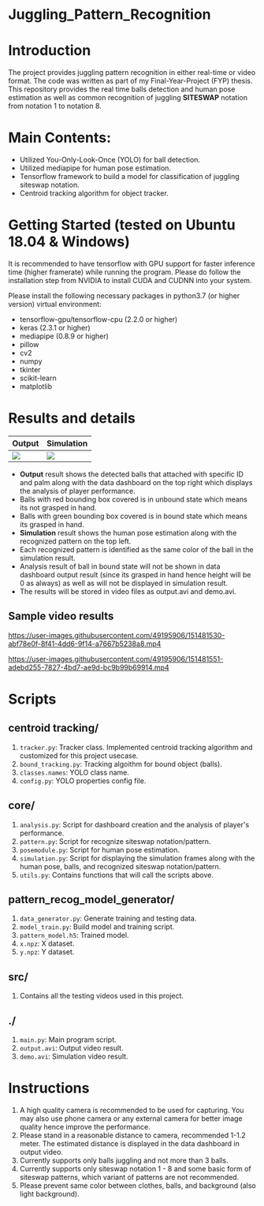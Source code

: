 # Juggling_Pattern_Recognition

# Introduction
The project provides juggling pattern recognition in either real-time or video format. The code was written as part of my
Final-Year-Project (FYP) thesis. This repository provides the real time balls detection and human pose estimation as well as common recognition of juggling **SITESWAP** notation from notation 1 to notation 8.

# Main Contents:
* Utilized You-Only-Look-Once (YOLO) for ball detection.
* Utilized mediapipe for human pose estimation.
* Tensorflow framework to build a model for classification of juggling siteswap notation.
* Centroid tracking algorithm for object tracker.

# Getting Started (tested on Ubuntu 18.04 & Windows)
It is recommended to have tensorflow with GPU support for faster inference time (higher framerate) while running the program. Please do follow the installation step from NVIDIA to install CUDA and CUDNN into your system.

Please install the following necessary packages in python3.7 (or higher version) virtual environment:
* tensorflow-gpu/tensorflow-cpu (2.2.0 or higher)
* keras (2.3.1 or higher)
* mediapipe (0.8.9 or higher)
* pillow
* cv2
* numpy
* tkinter
* scikit-learn
* matplotlib


# Results and details
Output | Simulation
--- | ---
![](https://user-images.githubusercontent.com/49195906/151481221-cbd6c553-73d0-4a53-a5e7-80dd992abc51.png) | ![](https://user-images.githubusercontent.com/49195906/151481300-249c3443-b74d-401a-81bc-c916823dd0f1.png)
* **Output** result shows the detected balls that attached with specific ID and palm along with the data dashboard on the top right which displays the analysis of player performance. 
* Balls with red bounding box covered is in unbound state which means its not grasped in hand. 
* Balls with green bounding box covered is in bound state which means its grasped in hand.
* **Simulation** result shows the human pose estimation along with the recognized pattern on the top left.
* Each recognized pattern is identified as the same color of the ball in the simulation result.
* Analysis result of ball in bound state will not be shown in data dashboard output result (since its grasped in hand hence height will be 0 as always) as well as will not be displayed in simulation result.
* The results will be stored in video files as output.avi and demo.avi.

## Sample video results

https://user-images.githubusercontent.com/49195906/151481530-abf78e0f-8f41-4dd6-9f14-a7667b5238a8.mp4


https://user-images.githubusercontent.com/49195906/151481551-adebd255-7827-4bd7-ae9d-bc9b99b69914.mp4

# Scripts

## centroid tracking/
1. ```tracker.py```: Tracker class. Implemented centroid tracking algorithm and customized for this project usecase.
2. ```bound_tracking.py```: Tracking algoithm for bound object (balls).
3. ```classes.names```: YOLO class name.
4. ```config.py```: YOLO properties config file.

## core/
1. ```analysis.py```: Script for dashboard creation and the analysis of player's performance.
2. ```pattern.py```: Script for recognize siteswap notation/pattern.
3. ```posemodule.py```: Script for human pose estimation.
4. ```simulation.py```: Script for displaying the simulation frames along with the human pose, balls, and recognized siteswap notation/pattern.
5. ```utils.py```: Contains functions that will call the scripts above.

## pattern_recog_model_generator/
1. ```data_generator.py```: Generate training and testing data.
2. ```model_train.py```: Build model and training script.
3. ```pattern_model.h5```: Trained model.
4. ```x.npz```: X dataset.
5. ```y.npz```: Y dataset.

## src/
1. Contains all the testing videos used in this project.

## ./
1. ```main.py```: Main program script.
2. ```output.avi```: Output video result.
3. ```demo.avi```: Simulation video result. 

# Instructions 
1. A high quality camera is recommended to be used for capturing. You may also use phone camera or any external camera for better image quality hence improve the performance.
2. Please stand in a reasonable distance to camera, recommended 1-1.2 meter. The estimated distance is displayed in the data dashboard in output video.
3. Currently supports only balls juggling and not more than 3 balls.
4. Currently supports only siteswap notation 1 - 8 and some basic form of siteswap patterns, which variant of patterns are not recommended.
5. Please prevent same color between clothes, balls, and background (also light background).
